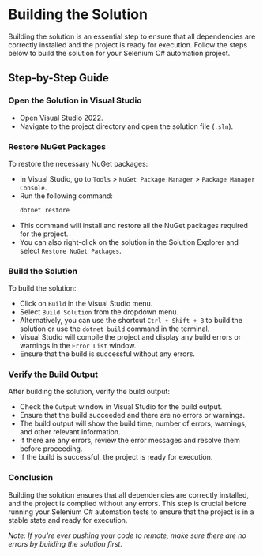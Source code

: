 # Building the Solution

Building the solution is an essential step to ensure that all dependencies are correctly installed and the project is ready for execution. Follow the steps below to build the solution for your Selenium C# automation project.

## Step-by-Step Guide

### **Open the Solution in Visual Studio**

- Open Visual Studio 2022.
- Navigate to the project directory and open the solution file (`.sln`).

### **Restore NuGet Packages**

To restore the necessary NuGet packages:

- In Visual Studio, go to `Tools` > `NuGet Package Manager` > `Package Manager Console`.
- Run the following command:
	```bash
	dotnet restore
	```
- This command will install and restore all the NuGet packages required for the project.
- You can also right-click on the solution in the Solution Explorer and select `Restore NuGet Packages`.

### **Build the Solution**

To build the solution:

- Click on `Build` in the Visual Studio menu.
- Select `Build Solution` from the dropdown menu.
- Alternatively, you can use the shortcut `Ctrl + Shift + B` to build the solution or use the `dotnet build` command in the terminal.
- Visual Studio will compile the project and display any build errors or warnings in the `Error List` window.
- Ensure that the build is successful without any errors.

### **Verify the Build Output**

After building the solution, verify the build output:

- Check the `Output` window in Visual Studio for the build output.
- Ensure that the build succeeded and there are no errors or warnings.
- The build output will show the build time, number of errors, warnings, and other relevant information.
- If there are any errors, review the error messages and resolve them before proceeding.
- If the build is successful, the project is ready for execution.

### **Conclusion**

Building the solution ensures that all dependencies are correctly installed, and the project is compiled without any errors. This step is crucial before running your Selenium C# automation tests to ensure that the project is in a stable state and ready for execution.

_Note: If you're ever pushing your code to remote, make sure there are no errors by building the solution first._



